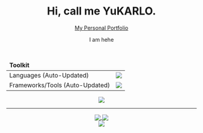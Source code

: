 <div align="center">
    <h1>Hi, call me YuKARLO.</h1>
    <p><a href="https://yukarlo15.github.io/">My Personal Portfolio</a></p>
    <p>I am hehe</p>
    <br/>
    <table>
        <thead><td colspan="2"><b>Toolkit</b></td></thead>
        <tbody>
            <tr>
                <td>Languages (Auto-Updated)</td>
                <td><!-- SKILLICONS --><img src="https://skillicons.dev/icons?i=cs,cpp,html,js,py,ts" /><!-- /SKILLICONS --></td>
            </tr>
            <tr>
                <td>Frameworks/Tools (Auto-Updated)</td>
                <td><img src="https://skillicons.dev/icons?i=react,nodejs,git,github,vscode,figma"/></td>
            </tr>
        </tbody>
    </table>
    <img src="https://komarev.com/ghpvc/?username=YuKARLO15&color=blueviolet&style=for-the-badge"/>
</div>

<hr/>

<div align="center">
    <a href="https://github.com/YuKARLO15?tab=repositories">
        <img src="https://github-readme-stats.vercel.app/api/top-langs?username=YuKARLO15&theme=transparent&hide_border=true&locale=en" align="center"/>
    </a>
    <a href="https://github.com/YuKARLO15">
        <img src="https://github-readme-stats.vercel.app/api?username=YuKARLO15&count_private=true&show_icons=true&theme=transparent&hide_border=true&locale=en" align="center"/><br/>
        <img src="https://github-profile-summary-cards.vercel.app/api/cards/profile-details?username=YuKARLO15&theme=transparent" align="center"/>
    </a>
</div>
